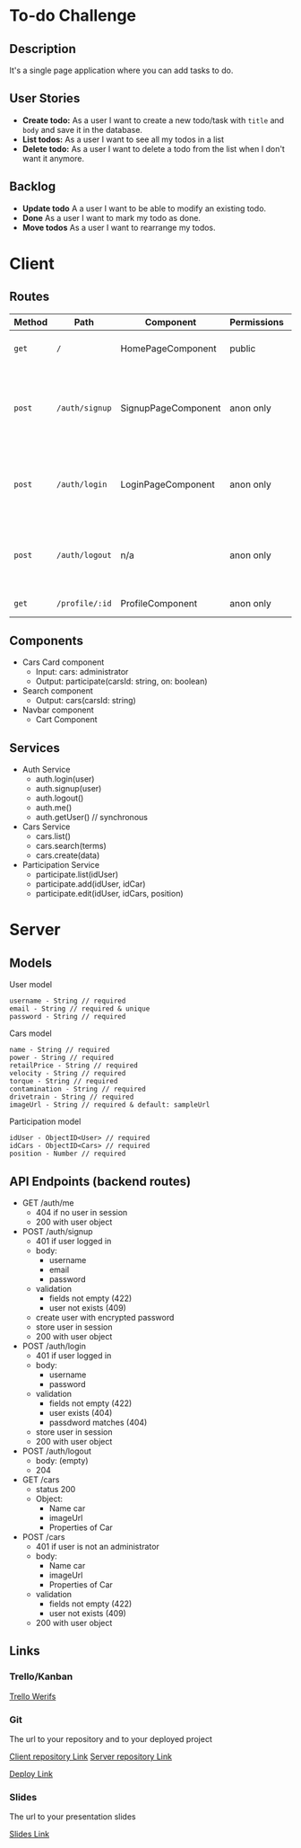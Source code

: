 # To-do Challenge

## Description

It's a single page application where you can add tasks to do.

## User Stories

-  **Create todo:** As a user I want to create a new todo/task with `title` and `body` and save it in the database.
-  **List todos:** As a user I want to see all my todos in a list
-  **Delete todo:** As a user I want to delete a todo from the list when I don't want it anymore.

## Backlog

- **Update todo** A a user I want to be able to modify an existing todo.
- **Done** As a user I want to mark my todo as done.
- **Move todos** As a user I want to rearrange my todos.

# Client

## Routes
| Method | Path           | Component           | Permissions | Behavior                                                     |
| ------ | -------------- | ------------------- | ----------- | ------------------------------------------------------------ |
| `get`  | `/`            | HomePageComponent   | public      | just promotional copy                                        |
| `post` | `/auth/signup` | SignupPageComponent | anon only   | signup form, link to login, navigate to homepage after signup |
| `post` | `/auth/login`  | LoginPageComponent  | anon only   | login form, link to signup, navigate to homepage after login |
| `post` | `/auth/logout` | n/a                 | anon only   | navigate to homepage after logout, expire session            |
| `get`  | `/profile/:id` | ProfileComponent    | anon only   | view user profile                                            |



## Components

- Cars Card component
  - Input: cars: administrator
  - Output: participate(carsId: string, on: boolean)
- Search component
  - Output: cars(carsId: string)
- Navbar component
  - Cart Component


## Services

- Auth Service
  - auth.login(user)
  - auth.signup(user)
  - auth.logout()
  - auth.me()
  - auth.getUser() // synchronous
- Cars Service
  - cars.list()
  - cars.search(terms)
  - cars.create(data)
- Participation Service
  - participate.list(idUser)
  - participate.add(idUser, idCar)
  - participate.edit(idUser, idCars, position)

# Server

## Models

User model

```
username - String // required
email - String // required & unique
password - String // required
```

Cars model

```
name - String // required
power - String // required
retailPrice - String // required
velocity - String // required
torque - String // required
contamination - String // required
drivetrain - String // required
imageUrl - String // required & default: sampleUrl
```

Participation model

```
idUser - ObjectID<User> // required
idCars - ObjectID<Cars> // required
position - Number // required
```

## 

## API Endpoints (backend routes)

- GET /auth/me
  - 404 if no user in session
  - 200 with user object
- POST /auth/signup
  - 401 if user logged in
  - body:
    - username
    - email
    - password
  - validation
    - fields not empty (422)
    - user not exists (409)
  - create user with encrypted password
  - store user in session
  - 200 with user object
- POST /auth/login
  - 401 if user logged in
  - body:
    - username
    - password
  - validation
    - fields not empty (422)
    - user exists (404)
    - passdword matches (404)
  - store user in session
  - 200 with user object
- POST /auth/logout
  - body: (empty)
  - 204
- GET /cars
  - status 200
  - Object:
    - Name car
    - imageUrl
    - Properties of Car
- POST /cars
  - 401 if user is not an administrator
  - body:
    - Name car
    - imageUrl
    - Properties of Car
  - validation
    - fields not empty (422)
    - user not exists (409)
  - 200 with user object

## Links

### Trello/Kanban

[Trello Werifs](<https://trello.com/b/sHQlZArl/werifs>)

### Git

The url to your repository and to your deployed project

[Client repository Link](https://github.com/joansvich/werifs)
[Server repository Link](https://github.com/joansvich/werifs-backend)

[Deploy Link](http://heroku.com)

### Slides

The url to your presentation slides

[Slides Link](http://slides.com)